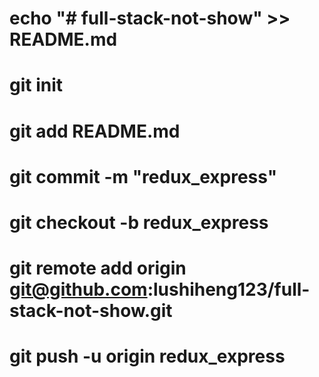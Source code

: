 # echo "# full-stack-not-show" >> README.md

# git init

# git add README.md

# git commit -m "redux_express"

# git checkout -b redux_express

# git remote add origin git@github.com:lushiheng123/full-stack-not-show.git

# git push -u origin redux_express
